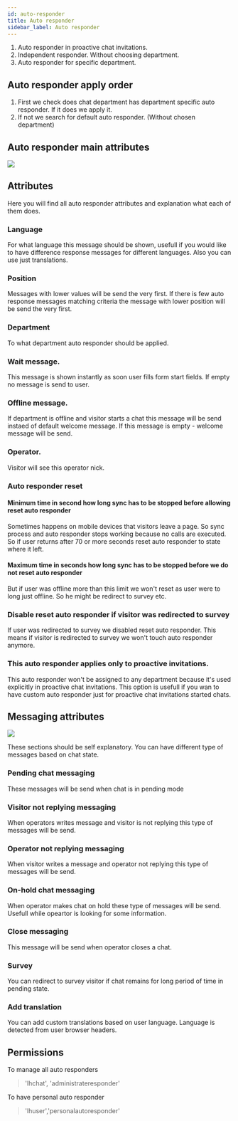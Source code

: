 ```yaml
---
id: auto-responder
title: Auto responder
sidebar_label: Auto responder
---
```


1. Auto responder in proactive chat invitations.
2. Independent responder. Without choosing department.
3. Auto responder for specific department.

## Auto responder apply order
1. First we check does chat department has department specific auto responder. If it does we apply it.
2. If not we search for default auto responder. (Without chosen department)

## Auto responder main attributes

![](/img/auto-responder/auto-responder-main.jpg)

## Attributes

Here you will find all auto responder attributes and explanation what each of them does.

### Language

For what language this message should be shown, usefull if you would like to have difference response messages for different languages. Also you can use just translations.

### Position

Messages with lower values will be send the very first. If there is few auto response messages matching criteria the message with lower position will be send the very first.

### Department

To what department auto responder should be applied.

### Wait message.

This message is shown instantly as soon user fills form start fields. If empty no message is send to user.

### Offline message. 

If department is offline and visitor starts a chat this message will be send instaed of default welcome message. If this message is empty - welcome message will be send.

### Operator. 

Visitor will see this operator nick.

### Auto responder reset

#### Minimum time in second how long sync has to be stopped before allowing reset auto responder

Sometimes happens on mobile devices that visitors leave a page. So sync process and auto responder stops working because no calls are executed. So if user returns after 70 or more seconds reset auto responder to state where it left.

#### Maximum time in seconds how long sync has to be stopped before we do not reset auto responder

But if user was offline more than this limit we won't reset as user were to long just offline. So he might be redirect to survey etc.

### Disable reset auto responder if visitor was redirected to survey

If user was redirected to survey we disabled reset auto responder. This means if visitor is redirected to survey we won't touch auto responder anymore. 

### This auto responder applies only to proactive invitations.

This auto responder won't be assigned to any department because it's used explicitly in proactive chat invitations. This option is usefull if you wan to have custom auto responder just for proactive chat invitations started chats.

## Messaging attributes

![](/img/auto-responder/auto-responder-messages.jpg)

These sections should be self explanatory. You can have different type of messages based on chat state.

### Pending chat messaging

These messages will be send when chat is in pending mode
 
### Visitor not replying messaging

When operators writes message and visitor is not replying this type of messages will be send.

### Operator not replying messaging

When visitor writes a message and operator not replying this type of messages will be send.

### On-hold chat messaging

When operator makes chat on hold these type of messages will be send. Usefull while opeartor is looking for some information.

### Close messaging

This message will be send when operator closes a chat.

### Survey

You can redirect to survey visitor if chat remains for long period of time in pending state.

### Add translation

You can add custom translations based on user language. Language is detected from user browser headers.

## Permissions

To manage all auto responders

> 'lhchat', 'administrateresponder'

To have personal auto responder

> 'lhuser','personalautoresponder'